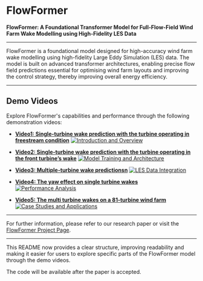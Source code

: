 # FlowFormer

**FlowFormer: A Foundational Transformer Model for Full-Flow-Field Wind Farm Wake Modelling using High-Fidelity LES Data**

---

FlowFormer is a foundational model designed for high-accuracy wind farm wake modelling using high-fidelity Large Eddy Simulation (LES) data. The model is built on advanced transformer architectures, enabling precise flow field predictions essential for optimising wind farm layouts and improving the control strategy, thereby improving overall energy efficiency.

---

## Demo Videos

Explore FlowFormer's capabilities and performance through the following demonstration videos:

- **[Video1: Single-turbine wake prediction with the turbine operating in freestream condition](https://youtu.be/aw0be81Qi9U)**
  [![Introduction and Overview](https://img.youtube.com/vi/aw0be81Qi9U/0.jpg)](https://youtu.be/aw0be81Qi9U)

- **[Video2: Single-turbine wake prediction with the turbine operating in the front turbine’s wake](https://youtu.be/SuJkwHZc7EQ)**
  [![Model Training and Architecture](https://img.youtube.com/vi/SuJkwHZc7EQ/0.jpg)](https://youtu.be/SuJkwHZc7EQ)

- **[Video3: Multiple-turbine wake predictionsn](https://youtu.be/XL49GU5TON8)**
  [![LES Data Integration](https://img.youtube.com/vi/XL49GU5TON8/0.jpg)](https://youtu.be/XL49GU5TON8)

- **[Video4: The yaw effect on single turbine wakes](https://youtu.be/0Q0kEGvoyNg)**
  [![Performance Analysis](https://img.youtube.com/vi/0Q0kEGvoyNg/0.jpg)](https://youtu.be/0Q0kEGvoyNg)

- **[Video5: The multi turbine wakes on a 81-turbine wind farm](https://youtu.be/Cn6NmgQSTKU)**
  [![Case Studies and Applications](https://img.youtube.com/vi/Cn6NmgQSTKU/0.jpg)](https://youtu.be/Cn6NmgQSTKU)

---

For further information, please refer to our research paper or visit the [FlowFormer Project Page](#).

--- 

This README now provides a clear structure, improving readability and making it easier for users to explore specific parts of the FlowFormer model through the demo videos.


The code will be available after the paper is accepted.

